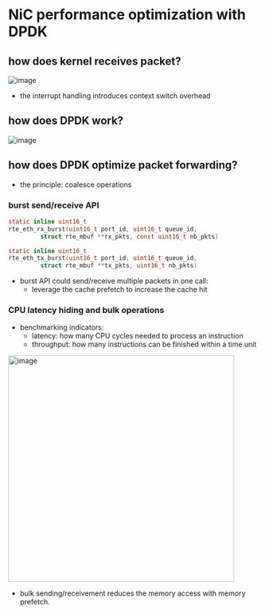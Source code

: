 # NiC performance optimization with DPDK

## how does kernel receives packet?
![image](https://github.com/user-attachments/assets/6d99c674-cc6d-4b16-b1ac-e622b1f5add0)

* the interrupt handling introduces context switch overhead

## how does DPDK work?

![image](https://github.com/user-attachments/assets/a1424cd8-7b2a-4f61-800e-2f1a0c195b6e)


## how does DPDK optimize packet forwarding?
* the principle: coalesce operations

### burst send/receive API
```c
static inline uint16_t
rte_eth_rx_burst(uint16_t port_id, uint16_t queue_id,
		 struct rte_mbuf **rx_pkts, const uint16_t nb_pkts)

static inline uint16_t
rte_eth_tx_burst(uint16_t port_id, uint16_t queue_id,
		 struct rte_mbuf **tx_pkts, uint16_t nb_pkts)
```

* burst API could send/receive multiple packets in one call:
    * leverage the cache prefetch to increase the cache hit

### CPU latency hiding and bulk operations
* benchmarking indicators:
    * latency: how many CPU cycles needed to process an instruction
    * throughput: how many instructions can be finished within a time unit

<img width="454" alt="image" src="https://github.com/user-attachments/assets/45df28a4-40ee-4e07-9814-251ac72d91b5" />

* bulk sending/receivement reduces the memory access with memory prefetch.

